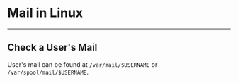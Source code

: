 # Mail in Linux

---

## Check a User's Mail

User's mail can be found at `/var/mail/$USERNAME` or `/var/spool/mail/$USERNAME`.
